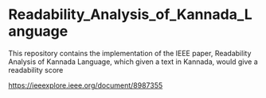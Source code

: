 # Readability_Analysis_of_Kannada_Language
This repository contains the implementation of the IEEE paper, Readability Analysis of Kannada Language, which given a text in Kannada, would give a readability score

https://ieeexplore.ieee.org/document/8987355

